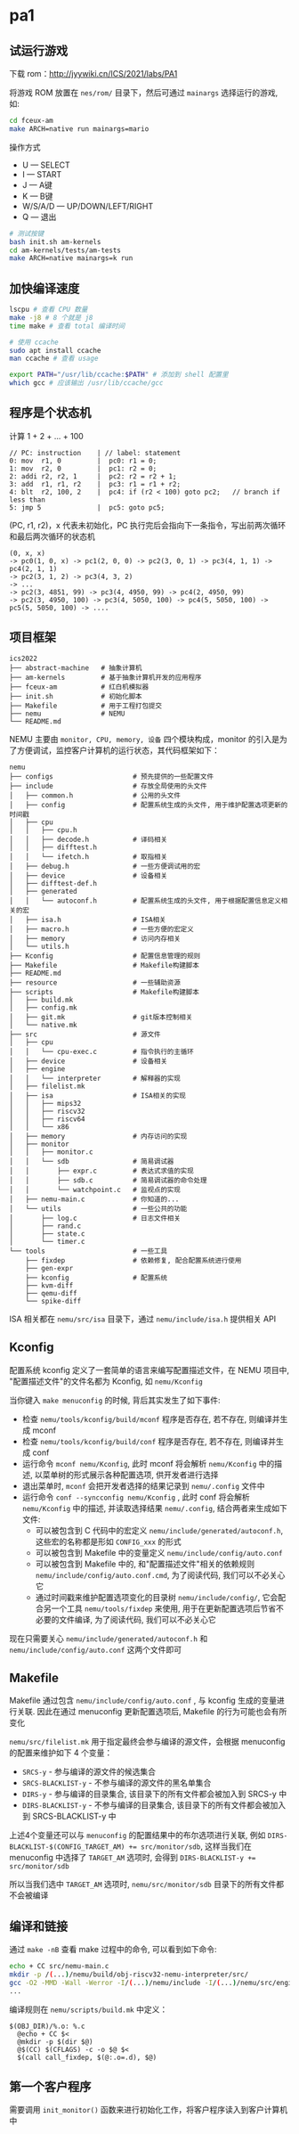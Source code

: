 # pa1

## 试运行游戏

下载 rom：http://jyywiki.cn/ICS/2021/labs/PA1

将游戏 ROM 放置在 `nes/rom/` 目录下，然后可通过 `mainargs` 选择运行的游戏, 如:

```sh
cd fceux-am
make ARCH=native run mainargs=mario
```

操作方式

* U — SELECT
* I — START
* J — A键
* K — B键
* W/S/A/D — UP/DOWN/LEFT/RIGHT
* Q — 退出


```sh
# 测试按键
bash init.sh am-kernels
cd am-kernels/tests/am-tests
make ARCH=native mainargs=k run
```

## 加快编译速度

```sh
lscpu # 查看 CPU 数量
make -j8 # 8 个就是 j8
time make # 查看 total 编译时间
```


```sh
# 使用 ccache
sudo apt install ccache
man ccache # 查看 usage

export PATH="/usr/lib/ccache:$PATH" # 添加到 shell 配置里
which gcc # 应该输出 /usr/lib/ccache/gcc
```

## 程序是个状态机

计算 1 + 2 + ... + 100

```
// PC: instruction    | // label: statement
0: mov  r1, 0         |  pc0: r1 = 0;
1: mov  r2, 0         |  pc1: r2 = 0;
2: addi r2, r2, 1     |  pc2: r2 = r2 + 1;
3: add  r1, r1, r2    |  pc3: r1 = r1 + r2;
4: blt  r2, 100, 2    |  pc4: if (r2 < 100) goto pc2;   // branch if less than
5: jmp 5              |  pc5: goto pc5;
```

(PC, r1, r2)，x 代表未初始化，PC 执行完后会指向下一条指令，写出前两次循环和最后两次循环的状态机

```
(0, x, x) 
-> pc0(1, 0, x) -> pc1(2, 0, 0) -> pc2(3, 0, 1) -> pc3(4, 1, 1) -> pc4(2, 1, 1) 
-> pc2(3, 1, 2) -> pc3(4, 3, 2) 
-> ...
-> pc2(3, 4851, 99) -> pc3(4, 4950, 99) -> pc4(2, 4950, 99)
-> pc2(3, 4950, 100) -> pc3(4, 5050, 100) -> pc4(5, 5050, 100) -> pc5(5, 5050, 100) -> ....
```

## 项目框架

```
ics2022
├── abstract-machine   # 抽象计算机
├── am-kernels         # 基于抽象计算机开发的应用程序
├── fceux-am           # 红白机模拟器
├── init.sh            # 初始化脚本
├── Makefile           # 用于工程打包提交
├── nemu               # NEMU
└── README.md
```

NEMU 主要由 `monitor, CPU, memory, 设备` 四个模块构成，monitor 的引入是为了方便调试，监控客户计算机的运行状态，其代码框架如下：

```
nemu
├── configs                    # 预先提供的一些配置文件
├── include                    # 存放全局使用的头文件
│   ├── common.h               # 公用的头文件
│   ├── config                 # 配置系统生成的头文件, 用于维护配置选项更新的时间戳
│   ├── cpu
│   │   ├── cpu.h
│   │   ├── decode.h           # 译码相关
│   │   ├── difftest.h
│   │   └── ifetch.h           # 取指相关
│   ├── debug.h                # 一些方便调试用的宏
│   ├── device                 # 设备相关
│   ├── difftest-def.h
│   ├── generated
│   │   └── autoconf.h         # 配置系统生成的头文件, 用于根据配置信息定义相关的宏
│   ├── isa.h                  # ISA相关
│   ├── macro.h                # 一些方便的宏定义
│   ├── memory                 # 访问内存相关
│   └── utils.h
├── Kconfig                    # 配置信息管理的规则
├── Makefile                   # Makefile构建脚本
├── README.md
├── resource                   # 一些辅助资源
├── scripts                    # Makefile构建脚本
│   ├── build.mk
│   ├── config.mk
│   ├── git.mk                 # git版本控制相关
│   └── native.mk
├── src                        # 源文件
│   ├── cpu
│   │   └── cpu-exec.c         # 指令执行的主循环
│   ├── device                 # 设备相关
│   ├── engine
│   │   └── interpreter        # 解释器的实现
│   ├── filelist.mk
│   ├── isa                    # ISA相关的实现
│   │   ├── mips32
│   │   ├── riscv32
│   │   ├── riscv64
│   │   └── x86
│   ├── memory                 # 内存访问的实现
│   ├── monitor
│   │   ├── monitor.c
│   │   └── sdb                # 简易调试器
│   │       ├── expr.c         # 表达式求值的实现
│   │       ├── sdb.c          # 简易调试器的命令处理
│   │       └── watchpoint.c   # 监视点的实现
│   ├── nemu-main.c            # 你知道的...
│   └── utils                  # 一些公共的功能
│       ├── log.c              # 日志文件相关
│       ├── rand.c
│       ├── state.c
│       └── timer.c
└── tools                      # 一些工具
    ├── fixdep                 # 依赖修复, 配合配置系统进行使用
    ├── gen-expr
    ├── kconfig                # 配置系统
    ├── kvm-diff
    ├── qemu-diff
    └── spike-diff
```

ISA 相关都在 `nemu/src/isa` 目录下，通过 `nemu/include/isa.h` 提供相关 API

## Kconfig

配置系统 kconfig 定义了一套简单的语言来编写配置描述文件，在 NEMU 项目中, "配置描述文件"的文件名都为 Kconfig, 如 `nemu/Kconfig`

当你键入 `make menuconfig` 的时候, 背后其实发生了如下事件:

- 检查 `nemu/tools/kconfig/build/mconf` 程序是否存在, 若不存在, 则编译并生成 mconf
- 检查 `nemu/tools/kconfig/build/conf` 程序是否存在, 若不存在, 则编译并生成 conf
- 运行命令 `mconf nemu/Kconfig`, 此时 mconf 将会解析 `nemu/Kconfig` 中的描述, 以菜单树的形式展示各种配置选项, 供开发者进行选择
- 退出菜单时, `mconf` 会把开发者选择的结果记录到 `nemu/.config` 文件中
- 运行命令 `conf --syncconfig nemu/Kconfig` , 此时 conf 将会解析 `nemu/Kconfig` 中的描述, 并读取选择结果 `nemu/.config`, 结合两者来生成如下文件:
  - 可以被包含到 C 代码中的宏定义 `nemu/include/generated/autoconf.h`, 这些宏的名称都是形如 `CONFIG_xxx` 的形式
  - 可以被包含到 Makefile 中的变量定义 `nemu/include/config/auto.conf`
  - 可以被包含到 Makefile 中的, 和"配置描述文件"相关的依赖规则 `nemu/include/config/auto.conf.cmd`, 为了阅读代码, 我们可以不必关心它
  - 通过时间戳来维护配置选项变化的目录树 `nemu/include/config/`, 它会配合另一个工具 `nemu/tools/fixdep` 来使用, 用于在更新配置选项后节省不必要的文件编译, 为了阅读代码, 我们可以不必关心它

现在只需要关心 `nemu/include/generated/autoconf.h` 和 `nemu/include/config/auto.conf` 这两个文件即可

## Makefile

Makefile 通过包含 `nemu/include/config/auto.conf` , 与 kconfig 生成的变量进行关联. 因此在通过 menuconfig 更新配置选项后, Makefile 的行为可能也会有所变化

`nemu/src/filelist.mk` 用于指定最终会参与编译的源文件，会根据 menuconfig 的配置来维护如下 4 个变量：

- `SRCS-y` - 参与编译的源文件的候选集合
- `SRCS-BLACKLIST-y` - 不参与编译的源文件的黑名单集合
- `DIRS-y` - 参与编译的目录集合, 该目录下的所有文件都会被加入到 SRCS-y 中
- `DIRS-BLACKLIST-y` - 不参与编译的目录集合, 该目录下的所有文件都会被加入到 SRCS-BLACKLIST-y 中

上述4个变量还可以与 `menuconfig` 的配置结果中的布尔选项进行关联, 例如 `DIRS-BLACKLIST-$(CONFIG_TARGET_AM) += src/monitor/sdb`, 这样当我们在 menuconfig 中选择了 `TARGET_AM` 选项时, 会得到 `DIRS-BLACKLIST-y += src/monitor/sdb`

所以当我们选中 `TARGET_AM` 选项时, `nemu/src/monitor/sdb` 目录下的所有文件都不会被编译


## 编译和链接

通过 `make -nB` 查看 make 过程中的命令, 可以看到如下命令:

```sh
echo + CC src/nemu-main.c
mkdir -p /(...)/nemu/build/obj-riscv32-nemu-interpreter/src/
gcc -O2 -MMD -Wall -Werror -I/(...)/nemu/include -I/(...)/nemu/src/engine/interpreter -I/(...)/nemu/src/isa/riscv32/include -O2    -DITRACE_COND=true -D__GUEST_ISA__=riscv32 -c -o /(...)/nemu/build/obj-riscv32-nemu-interpreter/src/nemu-main.o src/nemu-main.c
...
```

编译规则在 `nemu/scripts/build.mk` 中定义：

```
$(OBJ_DIR)/%.o: %.c
  @echo + CC $<
  @mkdir -p $(dir $@)
  @$(CC) $(CFLAGS) -c -o $@ $<
  $(call call_fixdep, $(@:.o=.d), $@)
```

## 第一个客户程序

需要调用 `init_monitor()` 函数来进行初始化工作，将客户程序读入到客户计算机中


